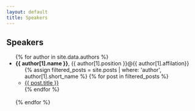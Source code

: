 ```yaml
---
layout: default
title: Speakers
---
```


<div class="row">
  <div id="myArticle" class="col-sm-9">
    <div class="post-area post">
      <article>
        <h1>Speakers</h1>
			<ul>
			  {% for author in site.data.authors %}
			    <li> <b>{{ author[1].name }}</b>, {{ author[1].position }}@{{ author[1].affilation}}
			      <ul>
					  {% assign filtered_posts = site.posts | where: 'author', author[1].short_name %}
					  {% for post in filtered_posts %}
					    <li><a href="{{ post.url }}">{{ post.title }}</a></li>
					  {% endfor %}
				</ul></li><br/>
			  {% endfor %}
			</ul>
      </article>
    </div>
  </div>
</div>

<!-- {% for post in filtered_posts %}
					    <li><a href="{{ post.url }}">{{ post.title }}</a></li>
					  {% endfor %} -->